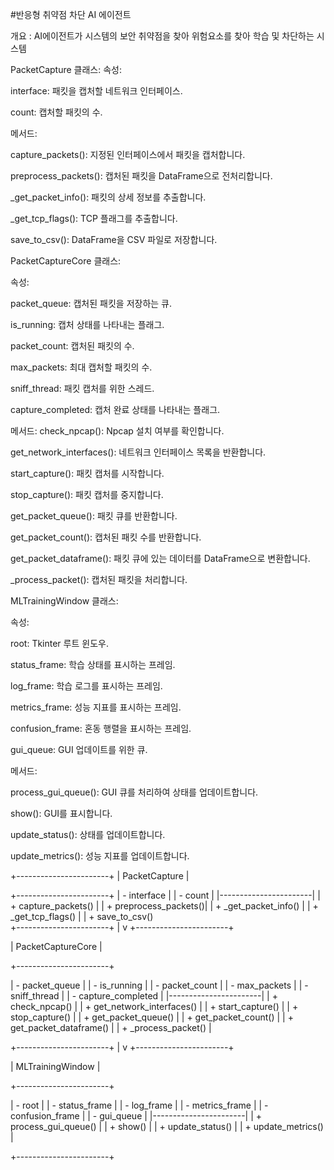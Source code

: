 #반응형 취약점 차단 AI 에이전트

개요  : AI에이전트가 시스템의 보안 취약점을 찾아 위험요소를 찾아 학습 및 차단하는 시스템


PacketCapture 클래스:
속성:

interface: 패킷을 캡처할 네트워크 인터페이스.

count: 캡처할 패킷의 수.


메서드:

capture_packets(): 지정된 인터페이스에서 패킷을 캡처합니다.

preprocess_packets(): 캡처된 패킷을 DataFrame으로 전처리합니다.

_get_packet_info(): 패킷의 상세 정보를 추출합니다.

_get_tcp_flags(): TCP 플래그를 추출합니다.

save_to_csv(): DataFrame을 CSV 파일로 저장합니다.

PacketCaptureCore 클래스:


속성:

packet_queue: 캡처된 패킷을 저장하는 큐.

is_running: 캡처 상태를 나타내는 플래그.

packet_count: 캡처된 패킷의 수.

max_packets: 최대 캡처할 패킷의 수.

sniff_thread: 패킷 캡처를 위한 스레드.

capture_completed: 캡처 완료 상태를 나타내는 플래그.

메서드:
check_npcap(): Npcap 설치 여부를 확인합니다.

get_network_interfaces(): 네트워크 인터페이스 목록을 반환합니다.

start_capture(): 패킷 캡처를 시작합니다.

stop_capture(): 패킷 캡처를 중지합니다.

get_packet_queue(): 패킷 큐를 반환합니다.

get_packet_count(): 캡처된 패킷 수를 반환합니다.

get_packet_dataframe(): 패킷 큐에 있는 데이터를 DataFrame으로 변환합니다.

_process_packet(): 캡처된 패킷을 처리합니다.

MLTrainingWindow 클래스:

속성:

root: Tkinter 루트 윈도우.

status_frame: 학습 상태를 표시하는 프레임.

log_frame: 학습 로그를 표시하는 프레임.

metrics_frame: 성능 지표를 표시하는 프레임.

confusion_frame: 혼동 행렬을 표시하는 프레임.

gui_queue: GUI 업데이트를 위한 큐.

메서드:

process_gui_queue(): GUI 큐를 처리하여 상태를 업데이트합니다.

show(): GUI를 표시합니다.

update_status(): 상태를 업데이트합니다.

update_metrics(): 성능 지표를 업데이트합니다.


+-----------------------+
|   PacketCapture       |

+-----------------------+
| - interface           |
| - count               |
|-----------------------|
| + capture_packets()   |
| + preprocess_packets()|
| + _get_packet_info()  |
| + _get_tcp_flags()    |
| + save_to_csv()     
+-----------------------+
         |
         v
+-----------------------+

|   PacketCaptureCore   |
  
+-----------------------+

| - packet_queue        |
| - is_running          |
| - packet_count        |
| - max_packets         |
| - sniff_thread        |
| - capture_completed   |
|-----------------------|
| + check_npcap()       |
| + get_network_interfaces() |
| + start_capture()     |
| + stop_capture()      |
| + get_packet_queue()  |
| + get_packet_count()  |
| + get_packet_dataframe() |
| + _process_packet()   |

+-----------------------+
         |
         v
+-----------------------+

|   MLTrainingWindow    |

+-----------------------+

| - root                |
| - status_frame        |
| - log_frame           |
| - metrics_frame       |
| - confusion_frame     |
| - gui_queue           |
|-----------------------|
| + process_gui_queue() |
| + show()              |
| + update_status()     |
| + update_metrics()    |

+-----------------------+